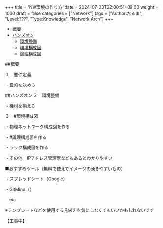 +++ title = 'NW環境の作り方' 
date = 2024-07-03T22:00:51+09:00 
weight = 1000
draft = false
categories = ["Network"]
tags = ["Author:だるま", "Level:???", "Type:Knowledge", "Network Arch"]
+++

- [概要](#概要)
- [ハンズオン](#ハンズオン)
  - [環境整備](#環境整備)
  - [環境構成図](#環境構成図)
  - [論理構成図](#論理構成図)

##概要

１　要件定義

・目的を決める

##ハンズオン
２　環境整備

・機材を揃える

３　#環境構成図

・物理ネットワーク構成図を作る

・#論理構成図を作る

・ラック構成図を作る

・その他　IPアドレス管理票などもあるとわかりやすい

■おすすめツール（無料で使えてイメージの湧きやすいもの）

・スプレッドシート（Google）

・GitMind（）

　etc

※テンプレートなどを使用する見栄えを気にしなくてもいいかもしれないです 

【工事中】
